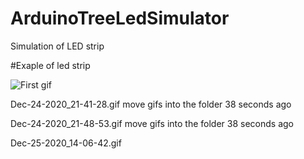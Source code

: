 # ArduinoTreeLedSimulator
Simulation of LED strip

#Exaple of led strip

![First gif](ArduinoTreeLedSimulator/Gifs/Dec-24-2020_21-41-28.gif)

Dec-24-2020_21-41-28.gif
move gifs into the folder
38 seconds ago

Dec-24-2020_21-48-53.gif
move gifs into the folder
38 seconds ago

Dec-25-2020_14-06-42.gif
